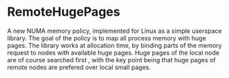 # RemoteHugePages

A new NUMA memory policy, implemented for Linux as a simple userspace library. The goal of the policy is to map all process memory with huge pages.
The library works at allocation time, by binding parts of the memory request to nodes with available huge pages. Huge pages of the local node are of course searched first
, with the key point being that huge pages of remote nodes are prefered over local small pages.
